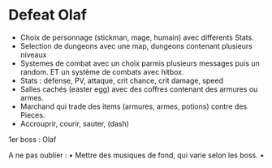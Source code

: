 Defeat Olaf
===
* Choix de personnage (stickman, mage, humain) avec differents Stats.
* Selection de dungeons avec une map, dungeons contenant plusieurs niveaux
* Systemes de combat avec un choix parmis plusieurs messages puis un random. ET un système de combats avec hitbox.
* Stats : défense, PV, attaque, crit chance, crit damage, speed
* Salles cachés (easter egg) avec des coffres contenant des armures ou armes.
* Marchand qui trade des items (armures, armes, potions) contre des Pieces.
* Accrouprir, courir, sauter, (dash)



1er boss : Olaf


A ne pas oublier : 
•	Mettre des musiques de fond, qui varie selon les boss.
•	
